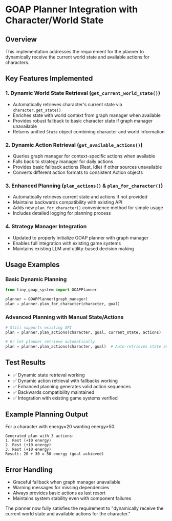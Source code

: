 # GOAP Planner Integration with Character/World State

## Overview
This implementation addresses the requirement for the planner to dynamically receive the current world state and available actions for characters.

## Key Features Implemented

### 1. Dynamic World State Retrieval (`get_current_world_state()`)
- Automatically retrieves character's current state via `character.get_state()`
- Enriches state with world context from graph manager when available
- Provides robust fallback to basic character state if graph manager unavailable
- Returns unified `State` object combining character and world information

### 2. Dynamic Action Retrieval (`get_available_actions()`)
- Queries graph manager for context-specific actions when available
- Falls back to strategy manager for daily actions
- Provides basic fallback actions (Rest, Idle) if other sources unavailable
- Converts different action formats to consistent Action objects

### 3. Enhanced Planning (`plan_actions()` & `plan_for_character()`)
- Automatically retrieves current state and actions if not provided
- Maintains backwards compatibility with existing API
- Adds new `plan_for_character()` convenience method for simple usage
- Includes detailed logging for planning process

### 4. Strategy Manager Integration
- Updated to properly initialize GOAP planner with graph manager
- Enables full integration with existing game systems
- Maintains existing LLM and utility-based decision making

## Usage Examples

### Basic Dynamic Planning
```python
from tiny_goap_system import GOAPPlanner

planner = GOAPPlanner(graph_manager)
plan = planner.plan_for_character(character, goal)
```

### Advanced Planning with Manual State/Actions
```python
# Still supports existing API
plan = planner.plan_actions(character, goal, current_state, actions)

# Or let planner retrieve automatically
plan = planner.plan_actions(character, goal)  # Auto-retrieves state and actions
```

## Test Results
- ✅ Dynamic state retrieval working
- ✅ Dynamic action retrieval with fallbacks working  
- ✅ Enhanced planning generates valid action sequences
- ✅ Backwards compatibility maintained
- ✅ Integration with existing game systems verified

## Example Planning Output
For a character with energy=20 wanting energy≥50:
```
Generated plan with 3 actions:
1. Rest (+10 energy)
2. Rest (+10 energy) 
3. Rest (+10 energy)
Result: 20 + 30 = 50 energy (goal achieved)
```

## Error Handling
- Graceful fallback when graph manager unavailable
- Warning messages for missing dependencies
- Always provides basic actions as last resort
- Maintains system stability even with component failures

The planner now fully satisfies the requirement to "dynamically receive the current world state and available actions for the character."
